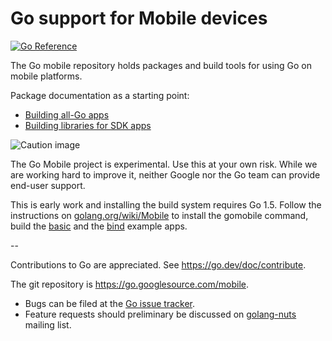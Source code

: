 # Go support for Mobile devices

[![Go Reference](https://pkg.go.dev/badge/github.com/vina-bearvpn/mobile.svg)](https://pkg.go.dev/github.com/vina-bearvpn/mobile)

The Go mobile repository holds packages and build tools for using Go on mobile platforms.

Package documentation as a starting point:

- [Building all-Go apps](https://github.com/vina-bearvpn/mobile/app)
- [Building libraries for SDK apps](https://github.com/vina-bearvpn/mobile/cmd/gobind)

![Caution image](doc/caution.png)

The Go Mobile project is experimental. Use this at your own risk.
While we are working hard to improve it, neither Google nor the Go
team can provide end-user support.

This is early work and installing the build system requires Go 1.5.
Follow the instructions on
[golang.org/wiki/Mobile](https://golang.org/wiki/Mobile)
to install the gomobile command, build the
[basic](https://github.com/vina-bearvpn/mobile/example/basic)
and the [bind](https://github.com/vina-bearvpn/mobile/example/bind) example apps.

--

Contributions to Go are appreciated. See https://go.dev/doc/contribute.

The git repository is https://go.googlesource.com/mobile.

* Bugs can be filed at the [Go issue tracker](https://go.dev/issue/new?title=x/mobile:+).
* Feature requests should preliminary be discussed on
[golang-nuts](https://groups.google.com/forum/#!forum/golang-nuts)
mailing list.
